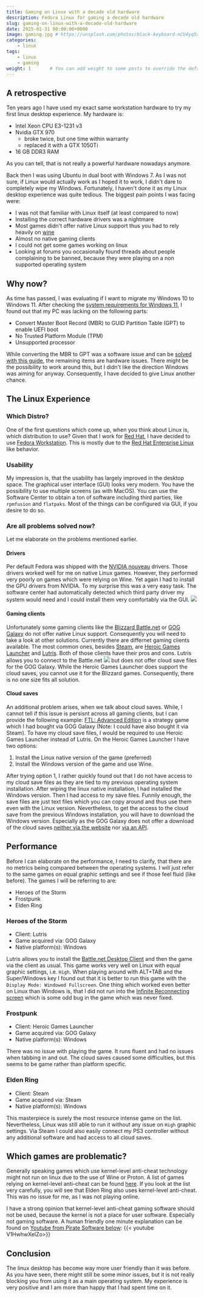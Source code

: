 ```yaml
---
title: Gaming on Linux with a decade old hardware
description: Fedora Linux for gaming a decade old hardware
slug: gaming-on-linux-with-a-decade-old-hardware
date: 2025-01-31 00:00:00+0000
image: gaming.jpg # https://unsplash.com/photos/black-keyboard-nCU4yq5xDEQ
categories:
    - linux
tags:
    - linux
    - gaming
weight: 1       # You can add weight to some posts to override the default sorting (date descending)
---
```


## A retrospective 

Ten years ago I have used my exact same workstation hardware to try my first linux desktop experience.
My hardware is: 
- Intel Xeon CPU E3-1231 v3
- Nvidia GTX 970
  - broke twice, but one time within warranty
  - replaced it with a GTX 1050Ti
- 16 GB DDR3 RAM

As you can tell, that is not really a powerful hardware nowadays anymore.

Back then I was using Ubuntu in dual boot with Windows 7. As I was not sure, if Linux would actually work as I hoped it to work, I didn't dare to completely wipe my Windows. Fortunately, I haven't done it as my Linux desktop experience was quite tedious. The biggest pain points I was facing were: 
- I was not that familiar with Linux itself (at least compared to now) 
- Installing the correct hardware drivers was a nightmare 
- Most games didn't offer native Linux support thus you had to rely heavily on [wine](https://www.winehq.org/)
- Almost no native gaming clients
- I could not get some games working on linux
- Looking at forums you occasionally found threads about people complaining to be banned, because they were playing on a non supported operating system 

## Why now? 
As time has passed, I was evaluating if I want to migrate my Windows 10 to Windows 11. After checking the [system requirements for Windows 11](https://www.microsoft.com/en-us/windows/windows-11-specifications), I found out that my PC was lacking on the following parts: 
- Convert Master Boot Record (MBR) to GUID Partition Table (GPT) to enable UEFI boot
- No Trusted Platform Module (TPM)
- Unsupported processor

While converting the MBR to GPT was a software issue and can be [solved with this guide](https://www.windowscentral.com/how-convert-mbr-disk-gpt-move-bios-uefi-windows-10), the remaining items are hardware issues. There might be the possibility to work around this, but I didn't like the direction Windows was aiming for anyway. Consequently, I have decided to give Linux another chance. 

## The Linux Experience 

### Which Distro? 

One of the first questions which come up, when you think about Linux is, which distribution to use? Given that I work for [Red Hat](https://www.redhat.com/en), I have decided to use [Fedora Workstation](https://fedoraproject.org/). This is mostly due to the [Red Hat Enterprise Linux](https://www.redhat.com/en/technologies/linux-platforms/enterprise-linux) like behavior.

### Usability

My impression is, that the usability has largely improved in the desktop space. The graphical user interface (GUI) looks very modern. You have the possibility to use multiple screens (as with MacOS). You can use the Software Center to obtain a ton of software including third parties, like `rpmfusion` and `flatpaks`. Most of the things can be configured via GUI, if you desire to do so. 

### Are all problems solved now?
Let me elaborate on the problems mentioned earlier. 

#### Drivers
Per default Fedora was shipped with the [NVIDIA nouveau](https://nouveau.freedesktop.org/) drivers. Those drivers worked well for me on native Linux games. However, they performed very poorly on games which were relying on Wine. Yet again I had to install the GPU drivers from NVIDIA. To my surprise this was a very easy task. The software center had automatically detected which third party driver my system would need and I could install them very comfortably via the GUI.
![](hardware_drivers.png)

#### Gaming clients
Unfortunately some gaming clients like the [Blizzard Battle.net](https://www.blizzard.com/en-us/) or [GOG Galaxy](https://www.gog.com/wishlist/galaxy/release_the_gog_galaxy_client_for_linux) do not offer native Linux support. Consequently you will need to take a look at other solutions.
Currently there are differnet gaming clients available. The most common ones, besides [Steam](https://steamcommunity.com/), are [Heroic Games Launcher](https://heroicgameslauncher.com/) and [Lutris](https://lutris.net/). Both of those clients have their pros and cons. Lutris allows you to connect to the Battle.net
![](lutris_battle_net.png) but does not offer cloud save files for the GOG Galaxy. While the Heroic Games Launcher does support the cloud saves, you cannot use it for the Blizzard games. Consequently, there is no one size fits all solution. 

#### Cloud saves
An additional problem arises, when we talk about cloud saves. While, I cannot tell if this issue is persisnt across all gaming clients, but I can provide the following example: [FTL: Advanced Edition](https://www.gog.com/en/game/faster_than_light) is a strategy game which I had bought via GOG Galaxy (Note: I could have also bought it via Steam). To have my cloud save files, I would be required to use Heroic Games Launcher instead of Lutris. On the Heroic Games Launcher I have two options: 
1. Install the Linux native version of the game (preferred)
2. Install the Windows version of the game and use Wine.

After trying option 1, I rather quickly found out that I do not have access to my cloud save files as they are tied to my previous operating system installation. After wiping the linux native installation, I had installed the Windows version. Then I had access to my save files. Funnily enough, the save files are just text files which you can copy around and thus use them even with the Linux version. Nevertheless, to get the access to the cloud save from the previous Windows installation, you will have to download the Windows version. Especially as the GOG Galaxy does not offer a download of the cloud saves [neither via the website](https://www.gog.com/account/cloud-saves) nor [via an API](https://docs.gog.com/gc-cloud-saves/).


## Performance
Before I can elaborate on the performance, I need to clarify, that there are no metrics being compared between the operating systems. I will just refer to the same games on equal graphic settings and see if those feel fluid (like before). The games I will be referring to are:
- Heroes of the Storm
- Frostpunk
- Elden Ring

### Heroes of the Storm
- Client: Lutris
- Game acquired via: GOG Galaxy
- Native platform(s): Windows

Lutris allows you to install the [Battle.net Desktop Client](https://download.battle.net/de-de/desktop) and then the game via the client as usual. This game works very well on Linux with equal graphic settings, i.e. `High`. When playing around with ALT+TAB and the Super/Windows key I found out that it is better to run this game with the `Display Mode: Windowed Fullscreen`. One thing which worked even better on Linux than Windows is, that I did not run into the [Infinite Reconnecting screen](https://us.forums.blizzard.com/en/heroes/t/infinite-reconnecting-screen/26423) which is some odd bug in the game which was never fixed.

### Frostpunk
- Client: Heroic Games Launcher
- Game acquired via: GOG Galaxy
- Native platform(s): Windows

There was no issue with playing the game. It runs fluent and had no issues when tabbing in and out. The cloud saves caused some difficulties, but this seems to be game rather than platform specific.

### Elden Ring
- Client: Steam
- Game acquired via: Steam
- Native platform(s): Windows

This masterpiece is surely the most resource intense game on the list. Nevertheless, Linux was still able to run it without any issue on `High` graphic settings. Via Steam I could also easily connect my PS3 controller without any additional software and had access to all cloud saves. 

## Which games are problematic?

Generally speaking games which use kernel-level anti-cheat technology might not run on linux due to the use of Wine or Proton. A list of games relying on kernel-level anti-cheat can be found [here](https://www.pcgamingwiki.com/wiki/List_of_games_with_anti-cheat_technology). If you look at the list very carefully, you will see that Elden Ring also uses kernel-level anti-cheat. This was no issue for me, as I was not playing online.

I have a strong opinion that kernel-level anti-cheat gaming software should not be used, because the kernel is not a place for user software. Especially not gaming software. A human friendly one minute explanation can be found on [Youtube from Pirate Software below](https://www.youtube.com/watch?v=V1HwhwXelZo):
{{< youtube V1HwhwXelZo>}}

## Conclusion

The linux desktop has become way more user friendly than it was before. As you have seen, there might still be some minor issues, but it is not really blocking you from using it as a main operating system. My experience is very positive and I am more than happy that I had spent time on it.
